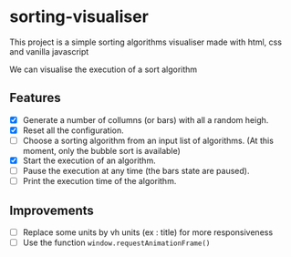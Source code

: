 # sorting-visualiser

This project is a simple sorting algorithms visualiser made with html, css and vanilla javascript

We can visualise the execution of a sort algorithm

## Features

- [x] Generate a number of collumns (or bars) with all a random heigh.
- [x] Reset all the configuration.
- [ ] Choose a sorting algorithm from an input list of algorithms.
      (At this moment, only the bubble sort is available)
- [x] Start the execution of an algorithm.
- [ ] Pause the execution at any time (the bars state are paused).
- [ ] Print the execution time of the algorithm.

## Improvements
- [ ] Replace some units by vh units (ex : title) for more responsiveness
- [ ] Use the function `window.requestAnimationFrame()`
